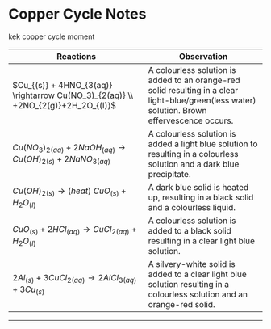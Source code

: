 
# Copper Cycle Notes


kek copper cycle moment


| Reactions                               | Observation                                                                                                                                   |
| --------------------------------------------------------------------------------- | --------------------------------------------------------------------------------------------------------------------------------------------- |
| $Cu_{(s)} + 4HNO_{3(aq)} \rightarrow Cu(NO_3)_{2(aq)} \\ +2NO_{2(g)}+2H_2O_{(l)}$  | A colourless solution is added to an orange-red solid resulting in a clear light-blue/green(less water) solution. Brown effervescence occurs. |
| $Cu(NO_3)_{2(aq)} + 2NaOH_{(aq)} \rightarrow Cu(OH)_{2(s)}+2NaNO_{3(aq)}$ | A colourless solution is added a light blue solution to resulting in a colourless solution and a dark blue precipitate.|
| $Cu(OH)_{2(s)} \rightarrow (heat) \ CuO_{(s)} + H_2O_{(l)}$               | A dark blue solid is heated up, resulting in a black solid and a colourless liquid. |
| $CuO_{(s)} + 2HCl_{(aq)} \rightarrow CuCl_{2(aq)} + H_2O_{(l)}$              | A colourless solution is added to a black solid resulting in a clear light blue solution. |
| $2Al_{(s)} + 3CuCl_{2(aq)} \rightarrow 2AlCl_{3(aq)}+ 3Cu_{(s)}$             | A silvery-white solid is added to a clear light blue solution resulting in a colourless solution and an orange-red solid.|

--- 

